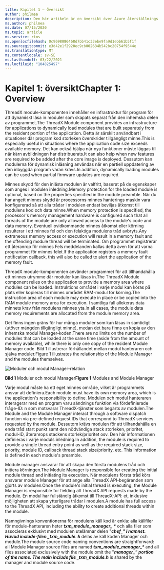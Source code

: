 ```yaml
---
title: Kapitel 1 – Översikt
author: philmea
description: Den här artikeln är en översikt över Azure återställnings tider ThreadX-moduler
ms.author: philmea
ms.date: 07/15/2020
ms.topic: article
ms.service: rtos
ms.openlocfilehash: 0c9698086468d7bb41c33ebe9fa9d1ebb61b5f1f
ms.sourcegitcommit: e3d42e1f2920ec9cb002634b542bc20754f9544e
ms.translationtype: MT
ms.contentlocale: sv-SE
ms.lasthandoff: 03/22/2021
ms.locfileid: "104825497"
---
```

# <a name="chapter-1-overview"></a><span data-ttu-id="1c6a6-103">Kapitel 1: översikt</span><span class="sxs-lookup"><span data-stu-id="1c6a6-103">Chapter 1: Overview</span></span>

<span data-ttu-id="1c6a6-104">ThreadX module-komponenten innehåller en infrastruktur för program för att dynamiskt läsa in moduler som skapats separat från den inhemska delen av programmet.</span><span class="sxs-lookup"><span data-stu-id="1c6a6-104">The ThreadX Module component provides an infrastructure for applications to dynamically load modules that are built separately from the resident portion of the application.</span></span> <span data-ttu-id="1c6a6-105">Detta är särskilt användbart i situationer där program kod storleken överskrider tillgängligt minne.</span><span class="sxs-lookup"><span data-stu-id="1c6a6-105">This is especially useful in situations where the application code size exceeds available memory.</span></span> <span data-ttu-id="1c6a6-106">Det kan också hjälpa när nya funktioner måste läggas till när kärn avbildningen har distribuerats.</span><span class="sxs-lookup"><span data-stu-id="1c6a6-106">It can also help when new features are required to be added after the core image is deployed.</span></span> <span data-ttu-id="1c6a6-107">Dessutom kan modulerna för dynamisk inläsning användas när en partiell uppdatering av den inbyggda program varan krävs.</span><span class="sxs-lookup"><span data-stu-id="1c6a6-107">In addition, dynamically loading modules can be used when partial firmware updates are required.</span></span>

<span data-ttu-id="1c6a6-108">Minnes skydd för den inlästa modulen är valfritt, baserat på de egenskaper som anges i modulen inledning.</span><span class="sxs-lookup"><span data-stu-id="1c6a6-108">Memory protection for the loaded module is optional, based on the properties specified in the module preamble.</span></span> <span data-ttu-id="1c6a6-109">När du har angett minnes skydd är processorns minnes hanterings maskin vara konfigurerad så att alla trådar i modulen endast beviljas åtkomst till modulens kod och data minne.</span><span class="sxs-lookup"><span data-stu-id="1c6a6-109">When memory protection is specified, the processor's memory management hardware is configured such that all threads of the module are only allowed access to the module's code and data memory.</span></span> <span data-ttu-id="1c6a6-110">Eventuell ovidkommande minnes åtkomst eller körning resulterar i ett minnes fel och den felaktiga modulens tråd avbryts.</span><span class="sxs-lookup"><span data-stu-id="1c6a6-110">Any extraneous memory access or execution will result in a memory fault and the offending module thread will be terminated.</span></span> <span data-ttu-id="1c6a6-111">Om programmet registrerar ett återanrop för minnes Fels meddelanden kallas detta även för att varna programmet för minnes felet.</span><span class="sxs-lookup"><span data-stu-id="1c6a6-111">If the application registers a memory fault notification callback, this will also be called to alert the application of the memory fault.</span></span>

<span data-ttu-id="1c6a6-112">ThreadX module-komponenten använder programmet för att tillhandahålla ett minnes utrymme där moduler kan läsas in.</span><span class="sxs-lookup"><span data-stu-id="1c6a6-112">The ThreadX Module component relies on the application to provide a memory area where modules can be loaded.</span></span> <span data-ttu-id="1c6a6-113">Instruktions området i varje modul kan köras på plats eller kopieras till minnes området RAM-modul för körning.</span><span class="sxs-lookup"><span data-stu-id="1c6a6-113">The instruction area of each module may execute in place or be copied into the RAM module memory area for execution.</span></span> <span data-ttu-id="1c6a6-114">I samtliga fall allokeras data minnets krav från modulens minnes yta.</span><span class="sxs-lookup"><span data-stu-id="1c6a6-114">In all cases, the module data memory requirements are allocated from the module memory area.</span></span>

<span data-ttu-id="1c6a6-115">Det finns ingen gräns för hur många moduler som kan läsas in samtidigt (utöver mängden tillgängligt minne), medan det bara finns en kopia av den inhemska modul Manager-koden.</span><span class="sxs-lookup"><span data-stu-id="1c6a6-115">There are no limits on the number of modules that can be loaded at the same time (aside from the amount of memory available), while there is only one copy of the resident Module Manager code.</span></span> <span data-ttu-id="1c6a6-116">Bild 1 illustrerar förhållandet mellan modul hanteraren och själva moduler.</span><span class="sxs-lookup"><span data-stu-id="1c6a6-116">Figure 1 illustrates the relationship of the Module Manager and the modules themselves.</span></span>

![Moduler och modul Manager-relation](media/image2.png)

<span data-ttu-id="1c6a6-118">**Bild 1** Moduler och modul Manager</span><span class="sxs-lookup"><span data-stu-id="1c6a6-118">**Figure 1** Modules and Module Manager</span></span>

<span data-ttu-id="1c6a6-119">Varje modul måste ha ett eget minnes område, vilket är programmets ansvar att definiera.</span><span class="sxs-lookup"><span data-stu-id="1c6a6-119">Each module must have its own memory area, which is the application's responsibility to define.</span></span> <span data-ttu-id="1c6a6-120">Modulen och modul hanteraren interagerar med en program varu sändnings funktion via fördefinierade fråge-ID: n som motsvarar ThreadX-tjänster som begärts av modulen.</span><span class="sxs-lookup"><span data-stu-id="1c6a6-120">The Module and the Module Manager interact through a software dispatch function via pre-defined request IDs that correspond to ThreadX services requested by the module.</span></span> <span data-ttu-id="1c6a6-121">Dessutom krävs modulen för att tillhandahålla en enda tråd start punkt samt den nödvändiga stack storleken, prioritet, modul-ID, återanrops stackens storlek/prioritet osv. Den här informationen definieras i varje moduls inledning.</span><span class="sxs-lookup"><span data-stu-id="1c6a6-121">In addition, the module is required to provide a single thread entry point as well as the required stack size, priority, module ID, callback thread stack size/priority, etc. This information is defined in each module's preamble.</span></span>

<span data-ttu-id="1c6a6-122">Module manager ansvarar för att skapa den första modulens tråd och initiera körningen.</span><span class="sxs-lookup"><span data-stu-id="1c6a6-122">The Module Manager is responsible for creating the initial module thread and initiating its execution.</span></span> <span data-ttu-id="1c6a6-123">När modulens första tråd körs ansvarar module Manager för att ange alla ThreadX API-begäranden som gjorts av modulen.</span><span class="sxs-lookup"><span data-stu-id="1c6a6-123">Once the module's initial thread is executing, the Module Manager is responsible for fielding all ThreadX API requests made by the module.</span></span> <span data-ttu-id="1c6a6-124">En modul har fullständig åtkomst till ThreadX-API: et, inklusive möjligheten att skapa ytterligare trådar i modulen.</span><span class="sxs-lookup"><span data-stu-id="1c6a6-124">A module has full access to the ThreadX API, including the ability to create additional threads within the module.</span></span>  
  
<span data-ttu-id="1c6a6-125">Namngivnings konventionerna för modulens käll kod är enkla: alla källfiler för module-hanteraren heter ***txm_module_manager_ \**** och alla filer som associeras exklusivt med modulen utelämnar delen "**_chef_*_" i namnet. Huvud include-filen _*_txm_module. h_** delas av käll koden Manager och module.</span><span class="sxs-lookup"><span data-stu-id="1c6a6-125">The module source code naming conventions are straightforward: all Module Manager source files are named ***txm_module_manager_\**** and all files associated exclusively with the module omit the "**_manager_*_" portion of the name. The main include file _*_txm_module.h_** is shared by the manager and module source code.</span></span>
